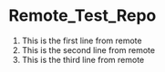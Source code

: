 # Remote_Test_Repo
1. This is the first line from remote
2. This is the second line from remote
3. This is the third line from remote
